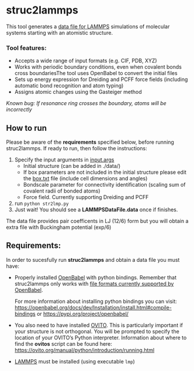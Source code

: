 # struc2lammps

This tool generates a [data file for LAMMPS](https://lammps.sandia.gov/doc/2001/data_format.html#_cch3_930958962) simulations of molecular systems starting with an atomistic structure.

### Tool features:
- Accepts a wide range of input formats (e.g. CIF, PDB, XYZ)
- Works with periodic boundary conditions, even when covalent bonds cross boundariesThe tool uses OpenBabel to convert the initial files
- Sets up energy expression for Dreiding and PCFF force fields (including automatic bond recognition and atom typing)
- Assigns atomic changes using the Gasteiger method

*Known bug: If resonance ring crosses the boundary, atoms will be incorrectly*

## How to run

Please be aware of the **requirements** specified below, before running struc2lammps. If ready to run, then follow the instructions:

1. Specify the input arguments in [input.args](./input.args)
   - Initial structure (can be added in ./data/)
   - If box parameters are not included in the initial structure please edit the [box.txt](./box.txt) file (include cell dimensions and angles)
   - Bondscale parameter for connectivity identification (scaling sum of covalent radii of bonded atoms)
   - Force field. Currently supporting Dreiding and PCFF
2. run `python str2lmp.py`
3. Just wait! You should see a **LAMMPSDataFile.data** once if finishes.

The data file provides pair coefficents in LJ (12/6) form but you will obtain a extra file with Buckingham potential (exp/6)

## Requirements:
In order to sucesfully run **struc2lammps** and obtain a data file you must have:

- Properly installed [OpenBabel](http://openbabel.org/wiki/Category:Installation) with python bindings. Remember that struc2lammps only works with [file formats currently supported by OpenBabel](http://openbabel.org/docs/current/FileFormats/Overview.html).
  
  For more information about installing python bindings you can visit: https://openbabel.org/docs/dev/Installation/install.html#compile-bindings or https://pypi.org/project/openbabel/
 
- You also need to have installed [OVITO](https://ovito.org). This is particularly important if your structure is not orthogonal. You will be prompted to specify the location of your OVITO’s Python interpreter. Information about where to find the **ovitos** script can be found here: https://ovito.org/manual/python/introduction/running.html

- [LAMMPS](https://lammps.sandia.gov/doc/Install.html) must be installed (using executable `lmp`)

